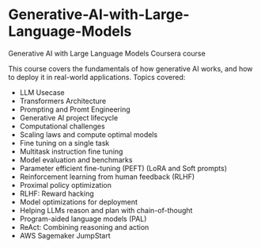 # Generative-AI-with-Large-Language-Models
Generative AI with Large Language Models Coursera course

This course covers the fundamentals of how generative AI works, and how to deploy it in real-world applications.
Topics covered:

- LLM Usecase
- Transformers Architecture
- Prompting and Promt Engineering
- Generative AI project lifecycle
- Computational challenges
- Scaling laws and compute optimal models
- Fine tuning on a single task
- Multitask instruction fine tuning
- Model evaluation and benchmarks
- Parameter efficient fine-tuning (PEFT) (LoRA and Soft prompts)
- Reinforcement learning from human feedback (RLHF)
- Proximal policy optimization
- RLHF: Reward hacking
- Model optimizations for deployment
- Helping LLMs reason and plan with chain-of-thought
- Program-aided language models (PAL)
- ReAct: Combining reasoning and action
- AWS Sagemaker JumpStart
